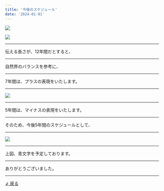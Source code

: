 ```yaml
---
title: '今後のスケジュール'
date: '2024-01-01'
---
```

![](/images/0-1.png)

![](/images/0-1.jpg)
***
伝える長さが、12年間だとすると、
***
自然界のバランスを参考に、
***
7年間は、プラスの表現をいたします。
***
![](/images/0-1_.jpg)
***
5年間は、マイナスの表現をいたします。
***
そのため、今後5年間のスケジュールとして、
***
![](/images/0-1__.jpg)
***
上図、青文字を予定しております。
***
ありがとうございました。
***
[ ↲ 戻る ](https://01234567890.thebase.in/about)
